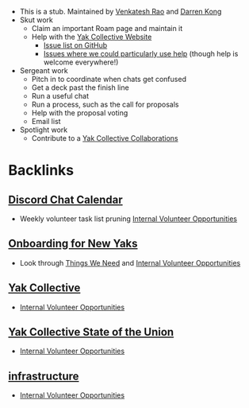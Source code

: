 - This is a stub. Maintained by [Venkatesh Rao](<Venkatesh Rao.md>) and [Darren Kong](<Darren Kong.md>)
- Skut work
    - Claim an important Roam page and maintain it
    - Help with the [Yak Collective Website](<Yak Collective Website.md>)
        - [Issue list on GitHub](https://github.com/The-Yak-Collective/yakcollective/issues)
        - [Issues where we could particularly use help](https://github.com/The-Yak-Collective/yakcollective/issues?q=is%3Aopen+is%3Aissue+label%3A%22help+wanted%22) (though help is welcome everywhere!)
- Sergeant work
    - Pitch in to coordinate when chats get confused
    - Get a deck past the finish line
    - Run a useful chat
    - Run a process, such as the call for proposals
    - Help with the proposal voting 
    - Email list
- Spotlight work
    - Contribute to a [Yak Collective Collaborations](<Yak Collective Collaborations.md>)

# Backlinks
## [Discord Chat Calendar](<Discord Chat Calendar.md>)
- Weekly volunteer task list pruning [Internal Volunteer Opportunities](<Internal Volunteer Opportunities.md>)

## [Onboarding for New Yaks](<Onboarding for New Yaks.md>)
- Look through [Things We Need](<Things We Need.md>) and [Internal Volunteer Opportunities](<Internal Volunteer Opportunities.md>)

## [Yak Collective](<Yak Collective.md>)
- [Internal Volunteer Opportunities](<Internal Volunteer Opportunities.md>)

## [Yak Collective State of the Union](<Yak Collective State of the Union.md>)
- [Internal Volunteer Opportunities](<Internal Volunteer Opportunities.md>)

## [infrastructure](<infrastructure.md>)
- [Internal Volunteer Opportunities](<Internal Volunteer Opportunities.md>)

